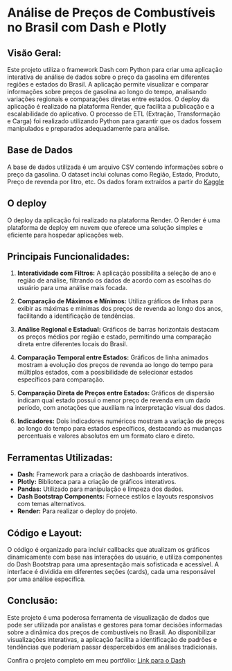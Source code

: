 # Análise de Preços de Combustíveis no Brasil com Dash e Plotly

## Visão Geral:

Este projeto utiliza o framework Dash com Python para criar uma aplicação interativa de análise de dados sobre o preço da gasolina em diferentes regiões e estados do Brasil.
A aplicação permite visualizar e comparar informações sobre preços de gasolina ao longo do tempo, analisando variações regionais e comparações diretas entre estados.
O deploy da aplicação é realizado na plataforma Render, que facilita a publicação e a escalabilidade do aplicativo. O processo de ETL (Extração, Transformação e Carga) foi 
realizado utilizando Python para garantir que os dados fossem manipulados e preparados adequadamente para análise. 

## Base de Dados
A base de dados utilizada é um arquivo CSV contendo informações sobre o preço da gasolina. O dataset inclui colunas como Região, Estado, Produto, Preço de revenda por litro, etc.
Os dados foram extraídos a partir do [Kaggle](https://www.kaggle.com/datasets/matheusfreitag/gas-prices-in-brazil/data)

## O deploy
O deploy da aplicação foi realizado na plataforma Render. O Render é uma plataforma de deploy em nuvem que oferece uma solução simples e eficiente para hospedar aplicações web.

## Principais Funcionalidades:

1. **Interatividade com Filtros:** A aplicação possibilita a seleção de ano e região de análise, filtrando os dados de acordo com as escolhas do usuário para uma análise mais focada.

2. **Comparação de Máximos e Mínimos:** Utiliza gráficos de linhas para exibir as máximas e mínimas dos preços de revenda ao longo dos anos, facilitando a identificação de tendências.

3. **Análise Regional e Estadual:** Gráficos de barras horizontais destacam os preços médios por região e estado, permitindo uma comparação direta entre diferentes locais do Brasil.

4. **Comparação Temporal entre Estados:** Gráficos de linha animados mostram a evolução dos preços de revenda ao longo do tempo para múltiplos estados, com a possibilidade de selecionar estados específicos para comparação.

5. **Comparação Direta de Preços entre Estados:** Gráficos de dispersão indicam qual estado possui o menor preço de revenda em um dado período, com anotações que auxiliam na interpretação visual dos dados.

6. **Indicadores:** Dois indicadores numéricos mostram a variação de preços ao longo do tempo para estados específicos, destacando as mudanças percentuais e valores absolutos em um formato claro e direto.

## Ferramentas Utilizadas:

* **Dash:** Framework para a criação de dashboards interativos.
* **Plotly:** Biblioteca para a criação de gráficos interativos.
* **Pandas:** Utilizado para manipulação e limpeza dos dados.
* **Dash Bootstrap Components:** Fornece estilos e layouts responsivos com temas alternativos.
* **Render:** Para realizar o deploy do projeto.

## Código e Layout:

O código é organizado para incluir callbacks que atualizam os gráficos dinamicamente com base nas interações do usuário, e utiliza componentes do Dash Bootstrap para uma apresentação mais sofisticada e acessível.
A interface é dividida em diferentes seções (cards), cada uma responsável por uma análise específica.

## Conclusão:

Este projeto é uma poderosa ferramenta de visualização de dados que pode ser utilizada por analistas e gestores para tomar decisões informadas sobre a dinâmica dos preços de combustíveis no Brasil.
Ao disponibilizar visualizações interativas, a aplicação facilita a identificação de padrões e tendências que poderiam passar despercebidos em análises tradicionais.

Confira o projeto completo em meu portfólio: [Link para o Dash](https://project-gasprice.onrender.com/)
